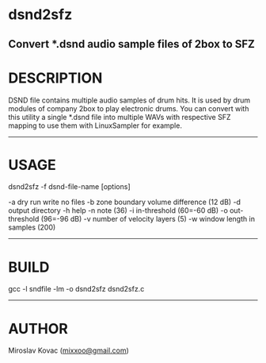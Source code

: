 # dsnd2sfz
Convert *.dsnd audio sample files of 2box to SFZ
---------------------------------------------
# DESCRIPTION

DSND file contains multiple audio samples of drum hits.
It is used by drum modules of company 2box to play electronic drums.
You can convert with this utility a single *.dsnd file into multiple 
WAVs with respective SFZ mapping to use them with LinuxSampler for example.

---------------------------------------------
# USAGE

dsnd2sfz -f dsnd-file-name [options]

   -a dry run write no files
   -b zone boundary volume difference (12 dB)
   -d output directory
   -h help
   -n note (36)
   -i in-threshold (60=-60 dB)
   -o out-threshold (96=-96 dB)
   -v number of velocity layers (5)
   -w window length in samples (200)

---------------------------------------------

# BUILD

gcc -l sndfile -lm -o dsnd2sfz dsnd2sfz.c

---------------------------------------------

# AUTHOR

Miroslav Kovac (mixxoo@gmail.com)
